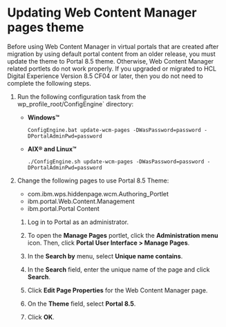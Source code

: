 # Updating Web Content Manager pages theme

Before using Web Content Manager in virtual portals that are created after migration by using default portal content from an older release, you must update the theme to Portal 8.5 theme. Otherwise, Web Content Manager related portlets do not work properly. If you upgraded or migrated to HCL Digital Experience Version 8.5 CF04 or later, then you do not need to complete the following steps.

1.  Run the following configuration task from the wp_profile_root/ConfigEngine` directory:

    -   **Windows™**

        `ConfigEngine.bat update-wcm-pages -DWasPassword=password -DPortalAdminPwd=password`

    -   **AIX® and Linux™**

        `./ConfigEngine.sh update-wcm-pages -DWasPassword=password -DPortalAdminPwd=password`

2.  Change the following pages to use Portal 8.5 Theme:

    -   ﻿com.ibm.wps.hiddenpage.wcm.Authoring_Portlet
    -   ﻿ibm.portal.Web.Content.Management
    -   ﻿ibm.portal.Portal Content
    1.  Log in to Portal as an administrator.

    2.  To open the **Manage Pages** portlet, click the **Administration menu** icon. Then, click **Portal User Interface > Manage Pages**.

    3.  In the **Search by** menu, select **Unique name contains**.

    4.  In the **Search** field, enter the unique name of the page and click **Search**.

    5.  Click **Edit Page Properties** for the Web Content Manager page.

    6.  On the **Theme** field, select **Portal 8.5**.

    7.  Click **OK**.



